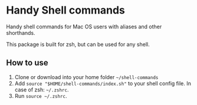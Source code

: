 # Handy Shell commands
Handy shell commands for Mac OS users with aliases and other shorthands.

This package is built for zsh, but can be used for any shell.

## How to use
1. Clone or download into your home folder `~/shell-commands`
2. Add `source "$HOME/shell-commands/index.sh"` to your shell config file. In case of zsh: `~/.zshrc`.
3. Run `source ~/.zshrc`.